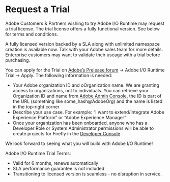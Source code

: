 # Request a Trial

Adobe Customers & Partners wishing to try Adobe I/O Runtime may request a trial license. The trial license offers a fully functional version. See below for terms and conditions.
 
A fully licensed version backed by a SLA along with unlimited namespace creation is available now. Talk with your Adobe sales team for more details. Enterprise customers may want to validate their useage with a trial before purchasing.

You can apply for the Trial on [Adobe’s Prelease forum](https://www.adobeprerelease.com/beta/082F841B-0EF2-42B0-E02C-6FB0C37C7114) -> Adobe I/O Runtime Trial -> Apply. The following information is needed:
* Your Adobe organization ID and oOrganization name. We are granting access to organizations, not to individuals. You can retrieve your Organization ID and name from [Adobe Admin Console](https://adminconsole.adobe.com), the ID is part of the URL (something like some_hash@AdobeOrg) and the name is listed in the top-right corner
* Describe your use case. For example: “I want to extend/integrate Adobe Experience Platform” or “Adobe Experience Manager”
* Once your organization has been onboarded, anyone who has a Developer Role or System Administrator permissions will be able to create projects for Firefly in the [Developer Console](https://console.adobe.io)
  
We look forward to seeing what you will build with Adobe I/O Runtime! 
 
Adobe I/O Runtime Trial Terms:
* Valid for 6 months, renews automatically
* SLA performance guarantee is not included
* Transitioning to licensed version is seamless - no disruption in service.
